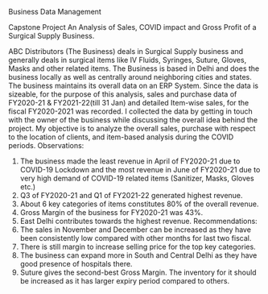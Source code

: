 Business Data Management

Capstone Project
An Analysis of Sales, COVID impact and Gross Profit of a Surgical Supply Business.

ABC Distributors (The Business) deals in Surgical Supply business and generally deals in surgical items like IV Fluids, Syringes, Suture, Gloves, Masks and other related items. The Business is based in Delhi and does the business locally as well as centrally around neighboring cities and states.
The business maintains its overall data on an ERP System. Since the data is sizeable, for the purpose of this analysis, sales and purchase data of FY2020-21 & FY2021-22(till 31 Jan) and detailed Item-wise sales, for the fiscal FY2020-2021 was recorded.
I collected the data by getting in touch with the owner of the business while discussing the overall idea behind the project. 
My objective is to analyze the overall sales, purchase with respect to the location of clients, and item-based analysis during the COVID periods.
Observations:
1.	The business made the least revenue in April of FY2020-21 due to COVID-19 Lockdown and the most revenue in June of FY2020-21 due to very high demand of COVID-19 related items (Sanitizer, Masks, Gloves etc.)
2.	Q3 of FY2020-21 and Q1 of FY2021-22 generated highest revenue.
3.	About 6 key categories of items constitutes 80% of the overall revenue.
4.	Gross Margin of the business for FY2020-21 was 43%.
5.	East Delhi contributes towards the highest revenue.
Recommendations:
1.	The sales in November and December can be increased as they have been consistently low compared with other months for last two fiscal.
2.	There is still margin to increase selling price for the top key categories. 
3.	The business can expand more in South and Central Delhi as they have good presence of hospitals there.
4.	Suture gives the second-best Gross Margin. The inventory for it should be increased as it has larger expiry period compared to others. 


